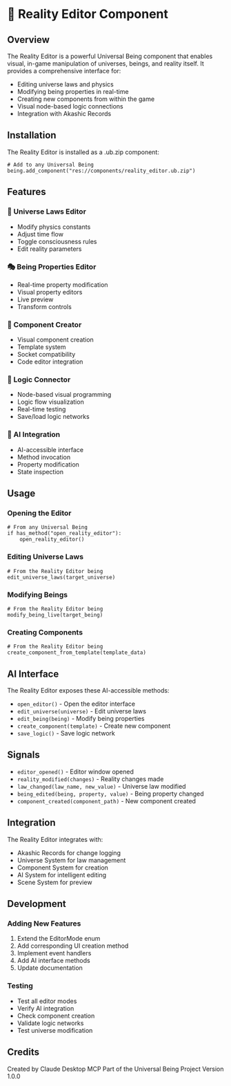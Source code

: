 # 🌌 Reality Editor Component

## Overview
The Reality Editor is a powerful Universal Being component that enables visual, in-game manipulation of universes, beings, and reality itself. It provides a comprehensive interface for:

- Editing universe laws and physics
- Modifying being properties in real-time
- Creating new components from within the game
- Visual node-based logic connections
- Integration with Akashic Records

## Installation
The Reality Editor is installed as a .ub.zip component:

```gdscript
# Add to any Universal Being
being.add_component("res://components/reality_editor.ub.zip")
```

## Features

### 🌟 Universe Laws Editor
- Modify physics constants
- Adjust time flow
- Toggle consciousness rules
- Edit reality parameters

### 🎭 Being Properties Editor
- Real-time property modification
- Visual property editors
- Live preview
- Transform controls

### 🔧 Component Creator
- Visual component creation
- Template system
- Socket compatibility
- Code editor integration

### 🔗 Logic Connector
- Node-based visual programming
- Logic flow visualization
- Real-time testing
- Save/load logic networks

### 🤖 AI Integration
- AI-accessible interface
- Method invocation
- Property modification
- State inspection

## Usage

### Opening the Editor
```gdscript
# From any Universal Being
if has_method("open_reality_editor"):
    open_reality_editor()
```

### Editing Universe Laws
```gdscript
# From the Reality Editor being
edit_universe_laws(target_universe)
```

### Modifying Beings
```gdscript
# From the Reality Editor being
modify_being_live(target_being)
```

### Creating Components
```gdscript
# From the Reality Editor being
create_component_from_template(template_data)
```

## AI Interface

The Reality Editor exposes these AI-accessible methods:

- `open_editor()` - Open the editor interface
- `edit_universe(universe)` - Edit universe laws
- `edit_being(being)` - Modify being properties
- `create_component(template)` - Create new component
- `save_logic()` - Save logic network

## Signals

- `editor_opened()` - Editor window opened
- `reality_modified(changes)` - Reality changes made
- `law_changed(law_name, new_value)` - Universe law modified
- `being_edited(being, property, value)` - Being property changed
- `component_created(component_path)` - New component created

## Integration

The Reality Editor integrates with:

- Akashic Records for change logging
- Universe System for law management
- Component System for creation
- AI System for intelligent editing
- Scene System for preview

## Development

### Adding New Features
1. Extend the EditorMode enum
2. Add corresponding UI creation method
3. Implement event handlers
4. Add AI interface methods
5. Update documentation

### Testing
- Test all editor modes
- Verify AI integration
- Check component creation
- Validate logic networks
- Test universe modification

## Credits
Created by Claude Desktop MCP
Part of the Universal Being Project
Version 1.0.0